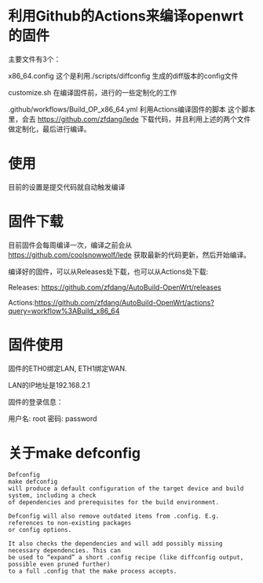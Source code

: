 # 利用Github的Actions来编译openwrt的固件

主要文件有3个：

x86_64.config
这个是利用./scripts/diffconfig 生成的diff版本的config文件

customize.sh
在编译固件前，进行的一些定制化的工作

.github/workflows/Build_OP_x86_64.yml
利用Actions编译固件的脚本
这个脚本里，会去 https://github.com/zfdang/lede 下载代码，并且利用上述的两个文件做定制化，最后进行编译。

# 使用
目前的设置是提交代码就自动触发编译

# 固件下载

目前固件会每周编译一次，编译之前会从 https://github.com/coolsnowwolf/lede 获取最新的代码更新，然后开始编译。

编译好的固件，可以从Releases处下载，也可以从Actions处下载:

Releases: https://github.com/zfdang/AutoBuild-OpenWrt/releases

Actions:https://github.com/zfdang/AutoBuild-OpenWrt/actions?query=workflow%3ABuild_x86_64


# 固件使用

固件的ETH0绑定LAN, ETH1绑定WAN.

LAN的IP地址是192.168.2.1

固件的登录信息：

  用户名: root 
  密码: password



# 关于make defconfig

```
Defconfig
make defconfig
will produce a default configuration of the target device and build system, including a check 
of dependencies and prerequisites for the build environment.

Defconfig will also remove outdated items from .config. E.g. references to non-existing packages 
or config options.

It also checks the dependencies and will add possibly missing necessary dependencies. This can
be used to “expand” a short .config recipe (like diffconfig output, possible even pruned further)
to a full .config that the make process accepts.
```

